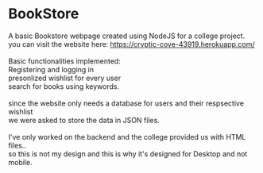 # BookStore
A basic Bookstore webpage created using NodeJS for a college project.<br>
you can visit the website here: https://cryptic-cove-43919.herokuapp.com/ <br>
<br>
Basic functionalities implemented: <br>
Registering and logging in <br>
presonlized wishlist for every user <br>
search for books using keywords.<br>
<br>
since the website only needs a database for users and their respsective wishlist <br>
we were asked to store the data in JSON files.<br>
<br>
I've only worked on the backend and the college provided us with HTML files.. <br>
so this is not my design and this is why it's designed for Desktop and not mobile.<br>


